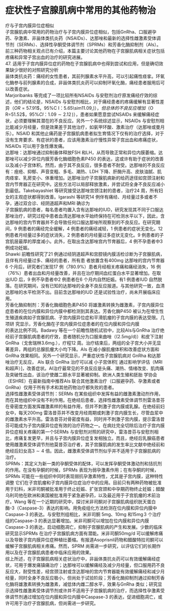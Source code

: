 # 症状性子宫腺肌病中常用的其他药物治  
疗与子宫内膜异位症相似  
子宫腺肌病中常用的药物治疗与子宫内膜异位症相似，包括GnRha、口服避孕药、孕激素、非甾体类抗炎药（NSAIDs）、达那唑和最新的选择性雌激素受体调节剂（SERMs）、选择性孕酮受体调节剂（SPRMs）和芳香化酶抑制剂（AIs）。前三种药物相关观点已有介绍，本篇主要讨论其他药物在子宫腺肌病相关症状包括疼痛和异常子宫出血的治疗的研究进展。  
47. 适用于子宫内膜异位症的药物在子宫腺肌病中也得到尝试和应用，但是确切效果缺少很好的对照研究分析  
甾体类抗炎药：痛经的女性患者，其前列腺素水平升高，可以引起痛性痉挛。环氧化酶参与前列腺素的合成，非甾体类抗炎药可以抑制环氧化酶，痛经患者服用后可以改善症状。  
Marjoribanks 等完成了一项比较所有NSAIDs 与安慰剂治疗原发痛经疗效的综述，他们的结论是，NSAIDs 与安慰剂相比，对于痛经患者的疼痛缓解有显著性差异（$O R=57.91\$，$95\%C I$：$5.65\sim11.09\,)$），但总体的不良反应增加（$O R=51.52\$，$95\%C I$：$1.09\sim2.12\,)$），患者如果愿意尝试NSAIDs 来缓解痛经症状，必须要理解其潜在的不良反应。另外一个系统综述显示，NSAIDs 与安慰剂相比能减少月经量，但是效果差于其他治疗，如氨甲环酸、激素治疗（达那唑或曼月乐）。NSAID 和其他止痛药是子宫腺肌病患者拟生育情况下仅有的治疗选择，对于没有生育要求、有症状的患者，应该用激素治疗慢性异常子宫出血和疼痛症状，NSAIDs 可以用于急性爆发痛。  
达那唑：达那唑通过抑制垂体释放FSH 和LH，从而导致正常和异位内膜萎缩。达那唑可以减少异位内膜芳香化酶细胞色素P450 的表达，这或许有助于症状的改善以及减小子宫体积。然而，由于其不良反应，很多患者不耐受。达那唑的不良反应有：痤疮、抑郁、声音变粗、多毛、潮热、LDH 下降、肝酶升高、皮肤油腻、肌肉痉挛、乳房变小、体重增加。达那唑治疗子宫腺肌病新的给药途径如宫颈注射和宫内节育器正在研究中。这些方法可以局部释放激素，并尝试将全身不良反应减小到最低。Takebayashiet 等研究接受达那唑宫颈注射的患者，治疗24 周，所有妇女的主观症状都得到改善。Igarashi 等研究14 例伴有痛经、月经量过多或者不孕，通过双合诊、经阴道超声和MRI 确诊为  
子宫腺肌病的患者，每名患者均置入含有达那唑的IUD，研究发现其不同于口服达那唑治疗，研究过程中患者血清达那唑水平始终保持在可检测水平以下，因此，含达那唑的宫内节育器并不会导致任何口服达那唑所观察到的不良反应。在研究期间，9 例患者的痛经完全缓解，4 例患者的痛经减轻，1 例患者的症状无变化。12 例患者月经量过多的症状消失，2 例患者的月经量过多症状无变化。9 例患者的子宫肌层最厚的厚度减小。此外，在取出含达那唑宫内节育器后，4 例不孕患者中3 例成功妊娠。  
Shawki 前瞻性研究了21 例通过经阴道超声和宫腔镜内膜活检诊断为子宫腺肌病，且伴有月经量过多、痛经的患者，所有患 者放置含有$400\mathrm{mg}$ 达那唑的宫内节育器6 个月后，研究者们发现17 例（$780.9\%$）患者月经相关疼痛和痛经消失，16 例（$76\%$）患者出血和月经量改善，并且在治疗期间血红蛋白水平显著增加。在取出IUD 后，9 例不孕患者中2 例患者在6 个月内自然妊娠。有1 例患者IUD 自然脱落。在研究期间，没有已知的达那唑的全身不良反应报道。与其他研究一致，血清达那唑的水平检测不出。目前含达那唑的IUD 还是试验性治疗，尚未开展临床应用。  
芳香化酶抑制剂：芳香化酶细胞色素P450 将雄激素转换为雌激素，子宫内膜异位症患者的在位内膜和异位内膜中都检测到其表达。芳香化酶P450 被认为在增生性生殖道疾病如子宫腺肌病、子宫内膜异位症和平滑肌瘤的子宫内膜的表达受限。几项研 究显示，芳香化酶在子宫内膜异位症患者的在位内膜和异位内膜  
的表达比例不同。Badawy 等在一个前瞻性随机试验中，比较AIs与GnRha 治疗绝经前子宫腺肌病患者的疗效，患者随机分为口服来曲唑（$(2.5\mathrm{m}\mathrm{g}/\mathsf{d})$）和皮下注射GnRha（戈舍瑞林$3.6\mathrm{mg}.$），疗程12 周。治疗结束后，两组的全子宫大小并无显著差异，两组的总腺肌瘤大小均下降。AIs 在减小腺肌瘤体积和改善症状方面和GnRha 效果相同。另外一个研究显示，严重症状性子宫腺肌病对 GnRha  和达那唑治疗无反应， AIs  联合 GnRha  治疗可以减 小子宫体积[ 通过影响学评估（MRI 和超声）]，改善症状。AI治疗最常见的不良反应是头痛、潮热、情绪改变、肌肉痛及突破性出血，该治疗使雌二醇水平显著被抑制。欧洲人类生殖和胚胎 学协会（ESHRE）在最新指南中推荐AIs 联合其他激素治疗（口服避孕药、孕激素或者GnRha）仅用于所有手术和其他药物治疗都失败的患者。  
选择性雌激素受体调节剂：SERMs 在某些组织中发挥有益的雌激素激动剂作用，而在其他组织中没有不利作用。在绝经后患者，选择性雌激素受体调节剂雷洛昔芬在骨密度方面发挥雌激素样的有益作用，但并不刺激子宫内膜或乳腺。在绝经前妇女中，每天$200\mathrm{mg}$ 雷洛昔芬并不改变月经周期或刺激子宫内膜生长，尽管血浆中的雌激素水平升高。雷洛昔芬对骨密度有益，同时并不刺激子宫内膜，提示雷洛昔芬可能成为子宫内膜异位症有效的治疗药物之一。在病灶完全切除后治疗子宫内膜异位症相关疼痛的第一个SERMs 与安慰剂对照的研究中，雷洛昔芬与安慰剂相比，疼痛复发更早，并且与子宫内膜异位症复发相独立。而且，绝经后乳腺癌患者使用雌激素受体调节剂他莫昔芬治疗者，其子宫腺肌病的发生率比文献中绝经前和绝经后妇女高$3\sim4$ 倍。因此，雌激素受体调节剂似乎并不适用于子宫腺肌病的治疗。  
SPRMs：其定义为新一类的孕酮受体的配体，可以发挥孕酮受体激动剂和拮抗剂的作用。在没有孕酮的时候，SPRMs 表现为弱孕激素作用；在有孕酮的时候，SPRMs 可能在一些组织中同时表现弱抗孕激素特性，尤其是子宫内膜，这种特性调整 它们在子宫肌瘤和子宫内膜异位症治疗中的应用。目前只有两种药物被批准用于妇科，米非司酮被批准用于终止妊娠、扩张宫颈和中孕期药物终止妊娠；醋酸乌利司他在欧洲和美国被批准用于紧急避孕药，以及最近用于子宫肌瘤的术前治疗。Wang 等在一个近期的研究中，探讨米非司酮对子宫腺肌病组织胱天蛋白酶-3（Caspase-3）表达的影响。用免疫组化方法检测在位内膜和异位内膜中 Caspase-3  的表达。与安慰剂组相比，米非司酮 5mg、$10\mathrm{mg}$ 和$15\mathrm{mg}\,3$ 个治疗组的Caspase-3 的表达显著增加。米非司酮可以增加在位内膜和异位内膜Caspase-3 的表达，启动细胞凋亡，抑制子宫腺肌病的产生和发展。少数的临床研究显示SPRMs 在治疗子宫腺肌病方面有潜能。米非司酮$50\mathrm{mg/d}$ 可以缓解疼痛以及导致子宫内膜异位症种植灶萎缩。有报道Asoprisnil药物和醋酸特拉司酮可以缓解子宫腺肌病相关疼痛。然而，SPRM 尚需进一步研究，以评估它们的长期作用以及在子宫腺肌病患者中临床应用的效果。  
综上所述，在子宫腺肌病相关症状治疗中，非甾体类抗炎药可以有效缓解痛经症状，可用于爆发痛镇痛治疗；达那唑可以缓解痛经及减少月经量，但口服用药不良反应大，耐受性差，经宫颈注射或含达那唑的宫内节育器能有效缓解痛经和减少月经量，同时全身不良反应极小，但尚处于试验阶段；芳香化酶抑制剂通过抑制芳香化酶将雄激素转换为雌激素，减低体内雌二醇水平，效果与GnRha 类似；研究显示选择性雌激素受体调节剂或许并不适用于子宫腺肌病的治疗，而选择性孕激素受体调节剂通过增加在位内膜和异位内膜中Caspase-3 的表达，促进细胞凋亡，或许可用于治疗子宫腺肌病，但尚需进一步研究。  
